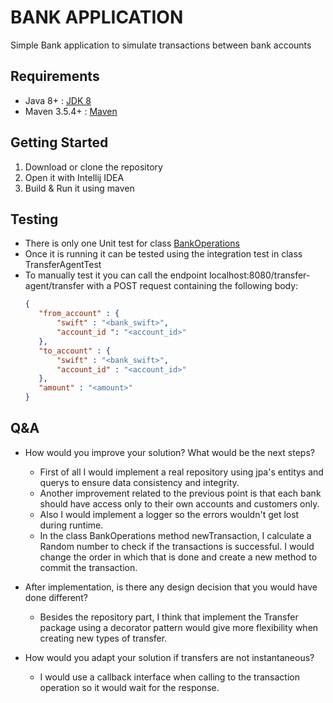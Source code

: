 # BANK APPLICATION

Simple Bank application to simulate transactions between bank accounts

## Requirements
- Java 8+ : [JDK 8]
- Maven 3.5.4+ : [Maven]

## Getting Started
1. Download or clone the repository
2. Open it with Intellij IDEA
3. Build & Run it using maven

## Testing
* There is only one Unit test for class [BankOperations]
* Once it is running it can be tested using the integration test in class TransferAgentTest
* To manually test it you can call the endpoint localhost:8080/transfer-agent/transfer with a POST request containing the following body:
     ```json
    {
        "from_account" : {
            "swift" : "<bank_swift>",
            "account_id ": "<account_id>"
        },
        "to_account" : {
            "swift" : "<bank_swift>",
            "account_id" : "<account_id>"
        },
        "amount" : "<amount>"
    }
    ```
    

## Q&A
* How would you improve your solution? What would be the next steps?
    * First of all I would implement a real repository using jpa's entitys and querys to ensure data consistency and integrity.
    * Another improvement related to the previous point is that each bank should have access only to their own accounts and customers only.
    * Also I would implement a logger so the errors wouldn't get lost during runtime.
    * In the class BankOperations method newTransaction, I calculate a Random number to check if the transactions is successful. I would change the order in which that is done and create a new method to commit the transaction.

* After implementation, is there any design decision that you would have done different?
    * Besides the repository part, I think that implement the Transfer package using a decorator pattern would give more flexibility when creating new types of transfer.


* How would you adapt your solution if transfers are not instantaneous?
    * I would use a callback interface when calling to the transaction operation so it would wait for the response.

[JDK 8]: https://jdk.java.net/8/
[Maven]: https://maven.apache.org/install.html
[BankOperations]: impl/src/test/java/com/bankmanager/bank/BankOperationsTest.java
